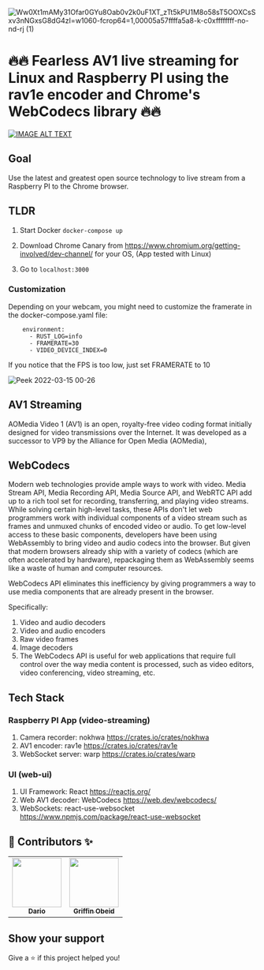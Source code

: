 ![Ww0Xt1mAMy31Ofar0GYu8Oab0v2k0uF1XT_zTt5kPU1M8o58sT5OOXCsSxv3nNGxsG8dG4zI=w1060-fcrop64=1,00005a57ffffa5a8-k-c0xffffffff-no-nd-rj (1)](https://user-images.githubusercontent.com/1176339/155262320-ce1406f0-d35d-418e-a8b9-60b928cceeb2.jpeg)


# 🔥🔥 Fearless AV1 live streaming for Linux and Raspberry PI using the rav1e encoder and Chrome's WebCodecs library 🔥🔥

[![IMAGE ALT TEXT](http://img.youtube.com/vi/ysqn2kKsvoE/0.jpg)](https://www.youtube.com/watch?v=ysqn2kKsvoE "Video Streaming")

## Goal
Use the latest and greatest open source technology to live stream from a Raspberry PI to the Chrome browser.

## TLDR

1. Start Docker `docker-compose up`

2. Download Chrome Canary from https://www.chromium.org/getting-involved/dev-channel/ for your OS, (App tested with Linux)

3. Go to `localhost:3000`

### Customization

Depending on your webcam, you might need to customize the framerate in the docker-compose.yaml file:

```
    environment:
      - RUST_LOG=info
      - FRAMERATE=30
      - VIDEO_DEVICE_INDEX=0
```

If you notice that the FPS is too low, just set FRAMERATE to 10

![Peek 2022-03-15 00-26](https://user-images.githubusercontent.com/1176339/158306781-101b8cae-5b9f-4f1d-aec6-b6f097a54be1.gif)


## AV1 Streaming
AOMedia Video 1 (AV1) is an open, royalty-free video coding format initially designed for video transmissions over the Internet. It was developed as a successor to VP9 by the Alliance for Open Media (AOMedia),

## WebCodecs
Modern web technologies provide ample ways to work with video. Media Stream API, Media Recording API, Media Source API, and WebRTC API add up to a rich tool set for recording, transferring, and playing video streams. While solving certain high-level tasks, these APIs don't let web programmers work with individual components of a video stream such as frames and unmuxed chunks of encoded video or audio. To get low-level access to these basic components, developers have been using WebAssembly to bring video and audio codecs into the browser. But given that modern browsers already ship with a variety of codecs (which are often accelerated by hardware), repackaging them as WebAssembly seems like a waste of human and computer resources.

WebCodecs API eliminates this inefficiency by giving programmers a way to use media components that are already present in the browser. 

Specifically:

1. Video and audio decoders
2. Video and audio encoders
3. Raw video frames
4. Image decoders
5. The WebCodecs API is useful for web applications that require full control over the way media content is processed, such as video editors, video conferencing, video streaming, etc.


## Tech Stack

### Raspberry PI App (video-streaming)
1. Camera recorder: nokhwa https://crates.io/crates/nokhwa
2. AV1 encoder: rav1e https://crates.io/crates/rav1e
3. WebSocket server: warp https://crates.io/crates/warp

### UI (web-ui)
1. UI Framework: React https://reactjs.org/
2. Web AV1 decoder: WebCodecs https://web.dev/webcodecs/
3. WebSockets: react-use-websocket https://www.npmjs.com/package/react-use-websocket



## 👤 Contributors ✨

<table>
<tr>
<td align="center"><a href="https://github.com/darioalessandro"><img src="https://avatars0.githubusercontent.com/u/1176339?s=400&v=4" width="100" alt=""/><br /><sub><b>Dario</b></sub></a></td>
<td align="center"><a href="https://github.com/griffobeid"><img src="https://avatars1.githubusercontent.com/u/12220672?s=400&u=639c5cafe1c504ee9c68ad3a5e09d1b2c186462c&v=4" width="100" alt=""/><br /><sub><b>Griffin Obeid</b></sub></a></td>    
</tr>
</table>

## Show your support

Give a ⭐️ if this project helped you!
